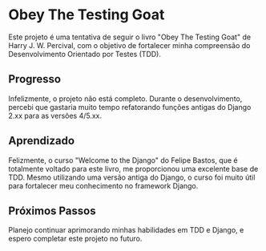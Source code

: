 # Obey The Testing Goat

Este projeto é uma tentativa de seguir o livro "Obey The Testing Goat" de Harry J. W. Percival, com o objetivo de fortalecer minha compreensão do Desenvolvimento Orientado por Testes (TDD).

## Progresso

Infelizmente, o projeto não está completo. Durante o desenvolvimento, percebi que gastaria muito tempo refatorando funções antigas do Django 2.xx para as versões 4/5.xx.

## Aprendizado

Felizmente, o curso "Welcome to the Django" do Felipe Bastos, que é totalmente voltado para este livro, me proporcionou uma excelente base de TDD. Mesmo utilizando uma versão antiga do Django, o curso foi muito útil para fortalecer meu conhecimento no framework Django.

## Próximos Passos

Planejo continuar aprimorando minhas habilidades em TDD e Django, e espero completar este projeto no futuro.
